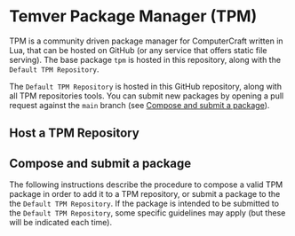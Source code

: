 # Temver Package Manager (TPM)

TPM is a community driven package manager for ComputerCraft written in Lua, that can be hosted on GitHub (or any service that offers static file serving). The base package `tpm` is hosted in this repository, along with the `Default TPM Repository`.

The `Default TPM Repository` is hosted in this GitHub repository, along with all TPM repositories tools. You can submit new packages by opening a pull request against the `main` branch (see [Compose and submit a package](#ComposeAndSubmitApackage)).

## Host a TPM Repository

## Compose and submit a package

The following instructions describe the procedure to compose a valid TPM package in order to add it to a TPM repository, or submit a package to the the `Default TPM Repository`. If the package is intended to be submitted to the `Default TPM Repository`, some specific guidelines may apply (but these will be indicated each time).
